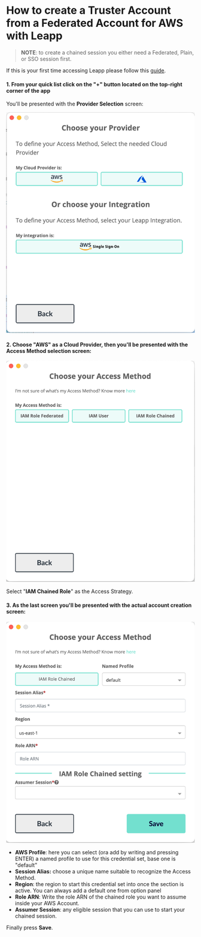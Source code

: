 # How to create a Truster Account from a Federated Account for AWS with Leapp

> **NOTE**: to create a chained session you either need a Federated, Plain, or SSO session first.

If this is your first time accessing Leapp please follow this [guide](https://github.com/Noovolari/leapp/wiki/FIRST_SETUP.md).

#### 1. From your quick list click on the "+" button located on the top-right corner of the app

You'll be presented with the **Provider Selection** screen:

![](../../../images/tutorials/AWS/IAM_CHAINED_ROLE/AWS_IAM_CHAINED_ROLE_SETUP_IN_LEAPP-1.png)

#### 2. Choose "**AWS**" as a Cloud Provider, then you'll be presented with the **Access Method** selection screen:

![](../../../images/tutorials/AWS/IAM_CHAINED_ROLE/AWS_IAM_CHAINED_ROLE_SETUP_IN_LEAPP-2.png)

Select "**IAM Chained Role**" as the Access Strategy.

#### 3. As the last screen you'll be presented with the actual account creation screen:

![](../../../images/tutorials/AWS/IAM_CHAINED_ROLE/AWS_IAM_CHAINED_ROLE_SETUP_IN_LEAPP-3.png)

- **AWS Profile**: here you can select (ora add by writing and pressing ENTER) a named profile to use for this credential set, base one is "default"
- **Session Alias:** choose a unique name suitable to recognize the Access Method.
- **Region**: the region to start this credential set into once the section is active. You can always add a default one from option panel
- **Role ARN**: Write the role ARN of the chained role you want to assume inside your AWS Account.
- **Assumer Session**: any eligible session that you can use to start your chained session.

Finally press **Save**.
